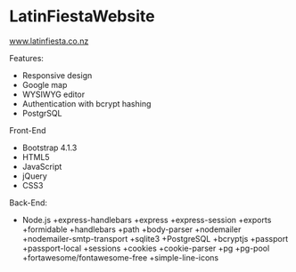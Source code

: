 # LatinFiestaWebsite

www.latinfiesta.co.nz

Features:
- Responsive design
- Google map
- WYSIWYG editor
- Authentication with bcrypt hashing
- PostgrSQL

Front-End
- Bootstrap 4.1.3
- HTML5
- JavaScript
- jQuery
- CSS3

Back-End:
- Node.js
+express-handlebars
+express
+express-session
+exports
+formidable
+handlebars
+path
+body-parser
+nodemailer
+nodemailer-smtp-transport
+sqlite3
+PostgreSQL
+bcryptjs
+passport
+passport-local
+sessions
+cookies
+cookie-parser
+pg
+pg-pool
+fortawesome/fontawesome-free
+simple-line-icons
